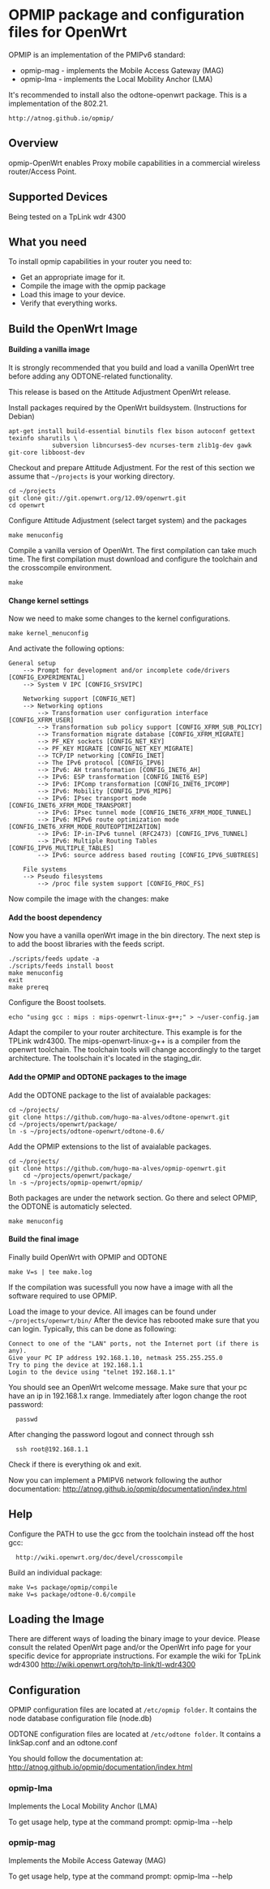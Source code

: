 OPMIP package and configuration files for OpenWrt
==============================

OPMIP is an implementation of the PMIPv6 standard:

* opmip-mag - implements the Mobile Access Gateway (MAG)
* opmip-lma - implements the Local Mobility Anchor (LMA)

It's recommended to install also the odtone-openwrt package. This is a implementation of the 802.21.

	http://atnog.github.io/opmip/

Overview
--------

opmip-OpenWrt enables Proxy mobile  capabilities in a commercial wireless
router/Access Point.

Supported Devices
-----------------

Being tested on a TpLink wdr 4300

  
What you need
------------------

To install opmip capabilities in your router you need to:

* Get an appropriate image for it.
* Compile the image with the opmip package
* Load this image to your device.
* Verify that everything works. 

 Build the OpenWrt Image
---------------

#### Building a vanilla image

It is strongly recommended that you build
and load a vanilla OpenWrt tree before adding any ODTONE-related functionality.

This release is based on the Attitude Adjustment OpenWrt release.

Install packages required by the OpenWrt buildsystem. (Instructions for Debian)

    apt-get install build-essential binutils flex bison autoconf gettext texinfo sharutils \
                subversion libncurses5-dev ncurses-term zlib1g-dev gawk git-core libboost-dev	

Checkout and prepare Attitude Adjustment. For the rest of
this section we assume that `~/projects` is your working directory. 

    cd ~/projects
    git clone git://git.openwrt.org/12.09/openwrt.git
    cd openwrt
   
Configure Attitude Adjustment (select target system) and the packages

    make menuconfig

Compile a vanilla version of OpenWrt. The first compilation can take much time. The first compilation must download and configure the toolchain and the crosscompile environment.

	make

#### Change kernel settings
Now we need to make some changes to the kernel configurations.
	
	make kernel_menuconfig

And activate the following options:

	General setup 
		--> Prompt for development and/or incomplete code/drivers [CONFIG_EXPERIMENTAL]
		--> System V IPC [CONFIG_SYSVIPC]

		Networking support [CONFIG_NET]
		--> Networking options
		    --> Transformation user configuration interface [CONFIG_XFRM_USER]
		    --> Transformation sub policy support [CONFIG_XFRM_SUB_POLICY]
		    --> Transformation migrate database [CONFIG_XFRM_MIGRATE]
		    --> PF_KEY sockets [CONFIG_NET_KEY]
		    --> PF_KEY MIGRATE [CONFIG_NET_KEY_MIGRATE]
		    --> TCP/IP networking [CONFIG_INET]
		    --> The IPv6 protocol [CONFIG_IPV6]
			--> IPv6: AH transformation [CONFIG_INET6_AH]
			--> IPv6: ESP transformation [CONFIG_INET6_ESP]
			--> IPv6: IPComp transformation [CONFIG_INET6_IPCOMP]
			--> IPv6: Mobility [CONFIG_IPV6_MIP6]
			--> IPv6: IPsec transport mode [CONFIG_INET6_XFRM_MODE_TRANSPORT]
			--> IPv6: IPsec tunnel mode [CONFIG_INET6_XFRM_MODE_TUNNEL]
			--> IPv6: MIPv6 route optimization mode [CONFIG_INET6_XFRM_MODE_ROUTEOPTIMIZATION]
			--> IPv6: IP-in-IPv6 tunnel (RFC2473) [CONFIG_IPV6_TUNNEL]
			--> IPv6: Multiple Routing Tables [CONFIG_IPV6_MULTIPLE_TABLES]
			--> IPv6: source address based routing [CONFIG_IPV6_SUBTREES]

		File systems
		--> Pseudo filesystems
		    --> /proc file system support [CONFIG_PROC_FS]

Now compile the image with the changes:
		make

#### Add the boost dependency

Now you have a vanilla openWrt image in the bin directory.
The next step is to add the boost libraries with the feeds script.

	./scripts/feeds update -a
	./scripts/feeds install boost
	make menuconfig
	exit
	make prereq

Configure the Boost toolsets.
	
	echo "using gcc : mips : mips-openwrt-linux-g++;" > ~/user-config.jam

Adapt the compiler to your router architecture. This example is for the TPLink wdr4300.
The mips-openwrt-linux-g++ is a compiler from the openwrt toolchain. The toolchain tools will change accordingly to the target architecture.
The toolschain it's located in the staging_dir.

#### Add the OPMIP and ODTONE packages to the image
Add the ODTONE package to the list of avaialable packages:
	
	cd ~/projects/
	git clone https://github.com/hugo-ma-alves/odtone-openwrt.git
	cd ~/projects/openwrt/package/
   	ln -s ~/projects/odtone-openwrt/odtone-0.6/

Add the OPMIP extensions to the list of avaialable packages.

	cd ~/projects/
	git clone https://github.com/hugo-ma-alves/opmip-openwrt.git
    	cd ~/projects/openwrt/package/
	ln -s ~/projects/opmip-openwrt/opmip/


Both packages are under the network section. Go there and select OPMIP, the ODTONE is automaticly selected.

	make menuconfig

#### Build the final image
Finally build OpenWrt with OPMIP and ODTONE

    make V=s | tee make.log

If the compilation was sucessfull you now have a image with all the software required to use OPMIP.

Load the image to your device. All images can be found under
`~/projects/openwrt/bin/` After the device has rebooted make
sure that you can login. Typically, this can be done as following:

    Connect to one of the "LAN" ports, not the Internet port (if there is any).
    Give your PC IP address 192.168.1.10, netmask 255.255.255.0
    Try to ping the device at 192.168.1.1
    Login to the device using "telnet 192.168.1.1" 

You should see an OpenWrt welcome message.
Make sure that your pc have an ip in 192.168.1.x range. 
Immediately after logon change the root password:
      
      passwd

After changing the password logout and connect through ssh

      ssh root@192.168.1.1

Check if there is everything ok and exit.

Now you can implement a PMIPV6 network following the author documentation:
	http://atnog.github.io/opmip/documentation/index.html

Help 
-------------

Configure the PATH to use the gcc from the toolchain instead off the host gcc:

      http://wiki.openwrt.org/doc/devel/crosscompile
      
Build an individual package:

    make V=s package/opmip/compile
    make V=s package/odtone-0.6/compile


## Loading the Image

There are different ways of loading the binary image to your device.
Please consult the related OpenWrt page and/or the OpenWrt info page
for your specific device for appropriate instructions.
For example the wiki for TpLink wdr4300
	http://wiki.openwrt.org/toh/tp-link/tl-wdr4300

Configuration
-------------

OPMIP configuration files are located at `/etc/opmip folder`. It
contains the node database configuration file (node.db)

ODTONE configuration files are located at `/etc/odtone folder`. It
contains a linkSap.conf and an odtone.conf

You should follow the documentation at:
	 http://atnog.github.io/opmip/documentation/index.html


### opmip-lma

Implements the Local Mobility Anchor (LMA)

To get usage help, type at the command prompt: opmip-lma --help


### opmip-mag

Implements the Mobile Access Gateway (MAG)

To get usage help, type at the command prompt: opmip-lma --help


